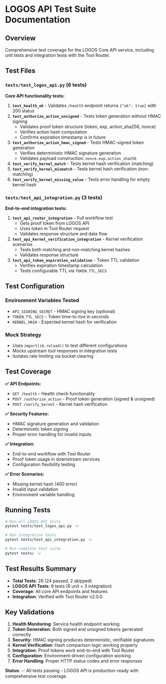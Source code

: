 # LOGOS API Test Suite Documentation

## Overview
Comprehensive test coverage for the LOGOS Core API service, including unit tests and integration tests with the Tool Router.

## Test Files

### `tests/test_logos_api.py` (6 tests)
**Core API functionality tests:**

1. **`test_health_ok`** - Validates `/health` endpoint returns `{"ok": true}` with 200 status
2. **`test_authorize_action_unsigned`** - Tests token generation without HMAC signing
   - Validates proof token structure (token, exp, action_sha256, nonce)
   - Verifies action hash computation
   - Confirms expiration timestamp is in future
3. **`test_authorize_action_hmac_signed`** - Tests HMAC-signed token generation
   - Verifies deterministic HMAC signature generation
   - Validates payload construction: `nonce.exp.action_sha256`
4. **`test_verify_kernel_match`** - Tests kernel hash verification (matching)
5. **`test_verify_kernel_mismatch`** - Tests kernel hash verification (non-matching)
6. **`test_verify_kernel_missing_value`** - Tests error handling for empty kernel hash

### `tests/test_api_integration.py` (3 tests)
**End-to-end integration tests:**

1. **`test_api_router_integration`** - Full workflow test
   - Gets proof token from LOGOS API
   - Uses token in Tool Router request
   - Validates response structure and data flow
2. **`test_api_kernel_verification_integration`** - Kernel verification scenarios
   - Tests both matching and non-matching kernel hashes
   - Validates response structure
3. **`test_api_token_expiration_validation`** - Token TTL validation
   - Verifies expiration timestamp calculation
   - Tests configurable TTL via `TOKEN_TTL_SECS`

## Test Configuration

### Environment Variables Tested
- `API_SIGNING_SECRET` - HMAC signing key (optional)
- `TOKEN_TTL_SECS` - Token time-to-live in seconds
- `KERNEL_HASH` - Expected kernel hash for verification

### Mock Strategy
- Uses `importlib.reload()` to test different configurations
- Mocks upstream tool responses in integration tests
- Isolates rate limiting via bucket clearing

## Test Coverage

**✅ API Endpoints:**
- `GET /health` - Health check functionality
- `POST /authorize_action` - Proof token generation (signed & unsigned)
- `POST /verify_kernel` - Kernel hash verification

**✅ Security Features:**
- HMAC signature generation and validation
- Deterministic token signing
- Proper error handling for invalid inputs

**✅ Integration:**
- End-to-end workflow with Tool Router
- Proof token usage in downstream services
- Configuration flexibility testing

**✅ Error Scenarios:**
- Missing kernel hash (400 error)
- Invalid input validation
- Environment variable handling

## Running Tests

```bash
# Run all LOGOS API tests
pytest tests/test_logos_api.py -v

# Run integration tests
pytest tests/test_api_integration.py -v

# Run complete test suite
pytest tests/ -v
```

## Test Results Summary
- **Total Tests**: 26 (24 passed, 2 skipped)
- **LOGOS API Tests**: 9 tests (6 unit + 3 integration)
- **Coverage**: All core API endpoints and features
- **Integration**: Verified with Tool Router v2.0.0

## Key Validations
1. **Health Monitoring**: Service health endpoint working
2. **Token Generation**: Both signed and unsigned tokens generated correctly
3. **Security**: HMAC signing produces deterministic, verifiable signatures
4. **Kernel Verification**: Hash comparison logic working properly
5. **Integration**: Proof tokens work end-to-end with Tool Router
6. **Configuration**: Environment-driven configuration working
7. **Error Handling**: Proper HTTP status codes and error responses

**Status**: ✅ All tests passing - LOGOS API is production-ready with comprehensive test coverage.
